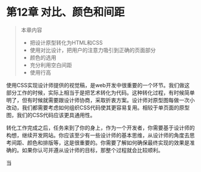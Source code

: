 # 第12章 对比、颜色和间距

> 本章内容
>
> * 把设计原型转化为HTML和CSS
> * 使用对比设计，把用户的注意力吸引到正确的页面部分
> * 颜色的选用
> * 充分利用空白间距
> * 使用行高



使用CSS实现设计师提供的视觉稿，是web开发中很重要的一个环节。我们做这部分工作的时候，实际上相当于是把艺术转化为代码。这种转化过程，有时候简单明了，但有时候就需要跟设计师协商，采取折衷方案。设计师对原型图每做一次小改动，我们都需要考虑如何组织CSS代码使其更容易复用。相较于单页面的原型图，我们的CSS代码应该更具通用性。

转化工作完成之后，任务来到了你的身上，作为一个开发者，你需要基于设计师的构想，继续开发网站。你应该至少有一些设计师的基本思维，从设计师的角度去思考间距、颜色和排版等，这是很重要的。你需要了解如何确保最终实现的效果是准确的。如果你认可并遵从设计师的目标，那整个过程就会比较顺利。

当
